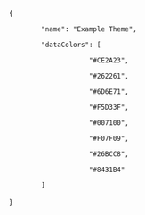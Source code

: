 {

            "name": "Example Theme",

            "dataColors": [

                        "#CE2A23",

                        "#262261",

                        "#6D6E71",

                        "#F5D33F",

                        "#007100",       

                        "#F07F09",

                        "#26BCC8",

                        "#8431B4"

            ]

}
